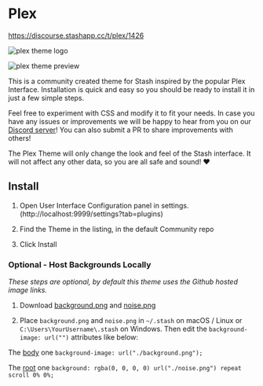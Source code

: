 # Plex

https://discourse.stashapp.cc/t/plex/1426

![plex theme logo](https://user-images.githubusercontent.com/63812189/79496351-dddbf780-7fda-11ea-9e68-46d0eeb4e92f.png)

![plex theme preview](https://user-images.githubusercontent.com/1358708/178891502-c71e4278-0378-4154-91a6-07e1a8eaa1df.png)

This is a community created theme for Stash inspired by the popular Plex Interface. Installation is quick and easy so you should be ready to install it in just a few simple steps.

Feel free to experiment with CSS and modify it to fit your needs. In case you have any issues or improvements we will be happy to hear from you on our [Discord server](https://discord.gg/2TsNFKt)! You can also submit a PR to share improvements with others!

The Plex Theme will only change the look and feel of the Stash interface. It will not affect any other data, so you are all safe and sound! :heart:

## Install

1. Open User Interface Configuration panel in settings. (http://localhost:9999/settings?tab=plugins)

2. Find the Theme in the listing, in the default Community repo

3. Click Install

### Optional - Host Backgrounds Locally

_These steps are optional, by default this theme uses the Github hosted image links._

1. Download [background.png](https://user-images.githubusercontent.com/63812189/79506691-4af78900-7feb-11ea-883e-87b8e05ceb1c.png) and [noise.png](https://user-images.githubusercontent.com/63812189/79506696-4c28b600-7feb-11ea-8176-12a46454d87a.png)

2. Place `background.png` and `noise.png` in `~/.stash` on macOS / Linux or `C:\Users\YourUsername\.stash` on Windows. Then edit the `background-image: url("")` attributes like below:  

The [body](https://github.com/stashapp/CommunityScripts/blob/main/themes/Theme-Plex/Theme-Plex.css#L7) one `background-image: url("./background.png");`

The [root](https://github.com/stashapp/CommunityScripts/blob/main/themes/Theme-Plex/Theme-Plex.css#L18) one `background: rgba(0, 0, 0, 0) url("./noise.png") repeat scroll 0% 0%;`
